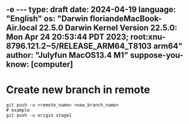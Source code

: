 -e ---
type: draft
date: 2024-04-19
language: "English"
os: "Darwin floriandeMacBook-Air.local 22.5.0 Darwin Kernel Version 22.5.0: Mon Apr 24 20:53:44 PDT 2023; root:xnu-8796.121.2~5/RELEASE_ARM64_T8103 arm64"
author: "Julyfun MacOS13.4 M1"
suppose-you-know: [computer]
---

# Create new branch in remote

```
git push -u <remote_name> <new_branch_name>
# example
git push -u origin stage1
```

